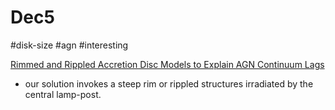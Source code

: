 # Dec5

#disk-size #agn #interesting 

[Rimmed and Rippled Accretion Disc Models to Explain AGN Continuum Lags](https://arxiv.org/pdf/2212.01379.pdf)
- our solution invokes a steep rim or rippled structures irradiated by the central lamp-post.
